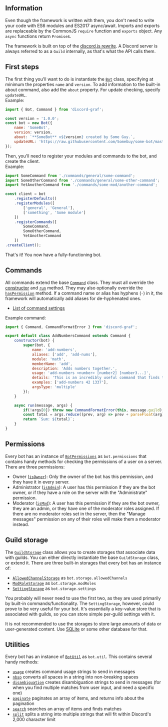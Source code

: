 ## Information
Even though the framework is written with them, you don't need to write your code with ES6 modules and ES2017 async/await.
Imports and exports are replaceable by the CommonJS `require` function and `exports` object.
Any `async` functions return `Promise`s.

The framework is built on top of the [discord.js rewrite](http://hydrabolt.github.io/discord.js/index.html#!/docs).
A Discord server is always referred to as a `Guild` internally, as that's what the API calls them.

## First steps
The first thing you'll want to do is instantiate the [`Bot`](../class/src/bot/index.js~Bot.html) class, specifying at minimum the properties `name` and `version`.
To add information to the built-in about command, also add the `about` property.
For update checking, specify `updateURL`.  
Example:

```javascript
import { Bot, Command } from 'discord-graf';

const version = '1.0.0';
const bot = new Bot({
	name: 'SomeBot',
	version: version,
	about: `**SomeBot** v${version} created by Some Guy.`,
	updateURL: 'https://raw.githubusercontent.com/SomeGuy/some-bot/master/package.json'
});
```

Then, you'll need to register your modules and commands to the bot, and create the client.  
Example:

```javascript
import SomeCommand from './commands/general/some-command';
import SomeOtherCommand from './commands/general/some-other-command';
import YetAnotherCommand from './commands/some-mod/another-command';

const client = bot
	.registerDefaults()
	.registerModules([
		['general', 'General'],
		['something', 'Some module']
	])
	.registerCommands([
		SomeCommand,
		SomeOtherCommand,
		YetAnotherCommand
	])
.createClient();
```

That's it!
You now have a fully-functioning bot.

## Commands
All commands extend the base [`Command`](../class/src/commands/command.js~Command.html) class.
They must all override the [constructor](../class/src/commands/command.js~Command.html#instance-constructor-constructor)
and [`run`](../class/src/commands/command.js~Command.html#instance-method-run) method.
They may also optionally override the [`hasPermission`](../class/src/commands/command.js~Command.html#instance-method-hasPermission) method.
If a command name or alias has hyphens (`-`) in it, the framework will automatically add aliases for de-hyphenated ones.

- [List of command settings](../typedef/index.html#static-typedef-CommandInfo)

Example command:

```javascript
import { Command, CommandFormatError } from 'discord-graf';

export default class AddNumbersCommand extends Command {
	constructor(bot) {
		super(bot, {
			name: 'add-numbers',
			aliases: ['add', 'add-nums'],
			module: 'math',
			memberName: 'add',
			description: 'Adds numbers together.',
			usage: 'add-numbers <number> [number2] [number3...]',
			details: 'This is an incredibly useful command that finds the sum of numbers. This command is the envy of all other commands.',
			examples: ['add-numbers 42 1337'],
			argsType: 'multiple'
		});
	}

	async run(message, args) {
		if(!args[0]) throw new CommandFormatError(this, message.guild);
		const total = args.reduce((prev, arg) => prev + parseFloat(arg), 0);
		return `Sum: ${total}`;
	}
}
```

## Permissions
Every bot has an instance of [`BotPermissions`](../class/src/bot/permissions.js~BotPermissions.html) as `bot.permissions` that contains handy methods for checking the permissions of a user on a server.
There are three permissions:
- Owner ([`isOwner`](../class/src/bot/permissions.js~BotPermissions.html#instance-method-isOwner)):
  Only the owner of the bot has this permission, and they have it in every server.
- Administrator ([`isAdmin`](../class/src/bot/permissions.js~BotPermissions.html#instance-method-isAdmin)):
  A user has this permission if they are the bot owner, or if they have a role on the server with the "Administrate" permission.
- Moderator ([`isMod`](../class/src/bot/permissions.js~BotPermissions.html#instance-method-isMod)):
  A user has this permission if they are the bot owner, they are an admin, or they have one of the moderator roles assigned.
  If there are no moderator roles set in the server, then the "Manage messages" permission on any of their roles will make them a moderator instead.

## Guild storage
The [`GuildStorage`](../class/src/storage/index.js~GuildStorage.html) class allows you to create storages that associate data with guilds.
You can either directly instantiate the base `GuildStorage` class, or extend it.
There are three built-in storages that every bot has an instance of:
- [`AllowedChannelStorage`](../class/src/storage/allowed-channels.js~AllowedChannelStorage.html) as `bot.storage.allowedChannels`
- [`ModRoleStorage`](../class/src/storage/mod-roles.js~ModRoleStorage.html) as `bot.storage.modRoles`
- [`SettingStorage`](../class/src/storage/settings.js~SettingStorage.html) as `bot.storage.settings`

You probably will never need to use the first two, as they are used primarily by built-in commands/functionality.
The `SettingStorage`, however, could prove to be very useful for your bot.
It's essentially a key-value store that is associated with guilds, so you can store simple per-guild settings with it.

It is not recommended to use the storages to store large amounts of data or user-generated content.
Use [SQLite](https://www.npmjs.com/package/sqlite) or some other database for that.

## Utilities
Every bot has an instance of [`BotUtil`](../class/src/bot/util.js~BotUtil.html) as `bot.util`.
This contains several handy methods:
- [`usage`](../class/src/bot/util.js~BotUtil.html#instance-method-usage) creates command usage strings to send in messages
- [`nbsp`](../class/src/bot/util.js~BotUtil.html#instance-method-nbsp) converts all spaces in a string into non-breaking spaces
- [`disambiguation`](../class/src/bot/util.js~BotUtil.html#instance-method-disambiguation) creates disambiguation strings to send in messages
  (for when you find multiple matches from user input, and need a specific one)
- [`paginate`](../class/src/bot/util.js~BotUtil.html#instance-method-paginate) paginates an array of items, and returns info about the pagination
- [`search`](../class/src/bot/util.js~BotUtil.html#instance-method-search) searches an array of items and finds matches
- [`split`](../class/src/bot/util.js~BotUtil.html#instance-method-split) splits a string into multiple strings that will fit within Discord's 2,000 character limit
